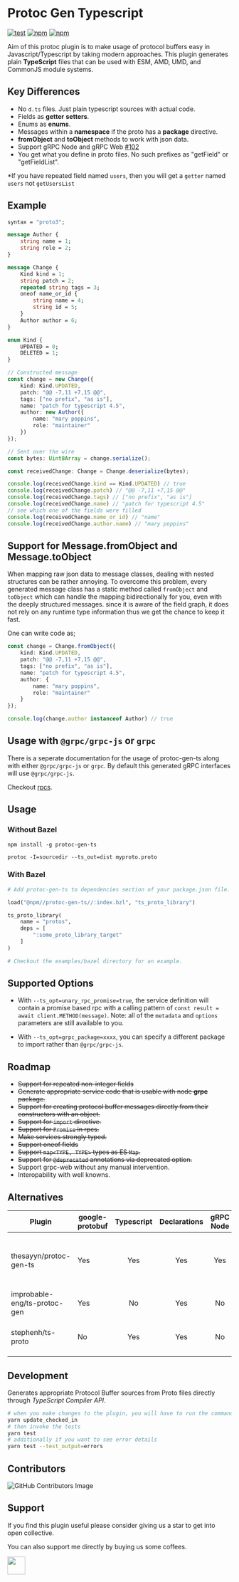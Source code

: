 # Protoc Gen Typescript 

[![test](https://github.com/thesayyn/protoc-gen-ts/actions/workflows/test.yaml/badge.svg?branch=master)](https://github.com/thesayyn/protoc-gen-ts/actions/workflows/test.yaml)
[![npm](https://img.shields.io/npm/v/protoc-gen-ts)](https://www.npmjs.com/package/protoc-gen-ts?activeTab=versions)
[![npm](https://img.shields.io/npm/dm/protoc-gen-ts)](https://www.npmjs.com/package/protoc-gen-ts?activeTab=versions)

Aim of this protoc plugin is to make usage of protocol buffers easy in Javascript/Typescript by taking modern approaches. 
This plugin generates plain **TypeScript** files that can be used with ESM, AMD, UMD, and CommonJS module systems.

## Key Differences

- No `d.ts` files. Just plain typescript sources with actual code.
- Fields as **getter** **setters**.
- Enums as **enums**.
- Messages within a **namespace** if the proto has a **package** directive.
- **fromObject** and **toObject** methods to work with json data.
- Support gRPC Node and gRPC Web [#102](https://github.com/thesayyn/protoc-gen-ts/pull/102)
- You get what you define in proto files. No such prefixes as "getField" or "getFieldList".

*If you have repeated field named `users`, then you will get a `getter` named `users` not `getUsersList`

## Example

```proto
syntax = "proto3";

message Author {
    string name = 1;
    string role = 2;
}

message Change {
    Kind kind = 1;
    string patch = 2;
    repeated string tags = 3; 
    oneof name_or_id {
        string name = 4;
        string id = 5;
    }
    Author author = 6;
}

enum Kind {
    UPDATED = 0;
    DELETED = 1;
}
```


```typescript
// Constructed message
const change = new Change({
    kind: Kind.UPDATED,
    patch: "@@ -7,11 +7,15 @@",
    tags: ["no prefix", "as is"],
    name: "patch for typescript 4.5",
    author: new Author({
        name: "mary poppins",
        role: "maintainer"
    })
});

// Sent over the wire
const bytes: Uint8Array = change.serialize();

const receivedChange: Change = Change.deserialize(bytes);

console.log(receivedChange.kind == Kind.UPDATED) // true
console.log(receivedChange.patch) // "@@ -7,11 +7,15 @@"
console.log(receivedChange.tags) // ["no prefix", "as is"]
console.log(receivedChange.name) // "patch for typescript 4.5"
// see which one of the fields were filled
console.log(receivedChange.name_or_id) // "name"
console.log(receivedChange.author.name) // "mary poppins"
```

## Support for Message.fromObject and Message.toObject

When mapping raw json data to message classes, dealing with nested structures can be rather annoying.
To overcome this problem, every generated message class has a static method called `fromObject` and `toObject` 
which can handle the mapping bidirectionally for you, even with the deeply structured messages. since it is 
aware of the field graph, it does not rely on any runtime type information thus we get the chance to keep it fast.

One can write code as;

```typescript
const change = Change.fromObject({
    kind: Kind.UPDATED,
    patch: "@@ -7,11 +7,15 @@",
    tags: ["no prefix", "as is"],
    name: "patch for typescript 4.5",
    author: {
        name: "mary poppins",
        role: "maintainer"
    }
});

console.log(change.author instanceof Author) // true
```


## Usage with `@grpc/grpc-js` or `grpc`

There is a seperate documentation for the usage of protoc-gen-ts along with either `@grpc/grpc-js` or `grpc`.  By default
this generated gRPC interfaces will use `@grpc/grpc-js`.

Checkout [rpcs](docs/rpc.md).

## Usage

### Without Bazel
```properties
npm install -g protoc-gen-ts

protoc -I=sourcedir --ts_out=dist myproto.proto
```
### With Bazel
```py
# Add protoc-gen-ts to dependencies section of your package.json file.

load("@npm//protoc-gen-ts//:index.bzl", "ts_proto_library")

ts_proto_library(
    name = "protos",
    deps = [
        ":some_proto_library_target"
    ]
)

# Checkout the examples/bazel directory for an example.
```

## Supported Options

* With `--ts_opt=unary_rpc_promise=true`, the service definition will contain a promise based rpc with a calling pattern of `const result = await client.METHOD(message)`.  Note: all of the `metadata` and `options` parameters are still available to you.

* With `--ts_opt=grpc_package=xxxx`, you can specify a different package to import rather than `@grpc/grpc-js`.

## Roadmap

- <s>Support for repeated non-integer fields</s>
- <s>Generate appropriate service code that is usable with node **grpc** package.</s>
- <s>Support for creating protocol buffer messages directly from their constructors with an object.</s>
- <s>Support for `import` directive.</s>
- <s>Support for `Promise` in rpcs.</s>
- <s>Make services strongly typed.</s>
- <s>Support oneof fields</s>
- <s>Support `map<TYPE, TYPE>` types as ES `Map`.</s>
- <s>Support for `@deprecated` annotations via deprecated option.</s>
- Support grpc-web without any manual intervention.
- Interopability with well knowns.


## Alternatives

| Plugin | google-protobuf | Typescript | Declarations | gRPC Node | gRPC Web | ES6 Support | Notes |
|------------------------------|-----------------|:----------:|:------------:|:---------:|:--------:|:-----------:|:-----------------------------------------------------------------------------------------------------------------------------------:|
| thesayyn/protoc-gen-ts | Yes | Yes | Yes | Yes | Partial | Yes | The generated messages are compatible with ever-green browsers.<br>However, you might need to use third-party packages to use rpcs. |
| improbable-eng/ts-protoc-gen | Yes | No | Yes | No | Yes | Partial | Drawback: You can't bundle generated files with rollup since<br>they are not >= ES6 compatible. |
| stephenh/ts-proto | No | Yes | Yes | No | No | Yes | There is no support for rpcs.<br>See: https://github.com/stephenh/ts-proto/issues/2 |


## Development

Generates appropriate Protocol Buffer sources from Proto files directly through _TypeScript Compiler API_.

```sh
# when you make changes to the plugin, you will have to run the command below
yarn update_checked_in
# then invoke the tests
yarn test
# additionally if you want to see error details
yarn test --test_output=errors

```

## Contributors

![GitHub Contributors Image](https://contrib.rocks/image?repo=thesayyn/protoc-gen-ts)


## Support

If you find this plugin useful please consider giving us a star to get into open collective.

You can also support me directly by buying us some coffees.

<a href="https://www.buymeacoffee.com/thesayyn">
<img height="40px" src="https://img.buymeacoffee.com/button-api/?text=Buy me a coffee&emoji=🙌&slug=thesayyn&button_colour=FFDD00&font_colour=000000&font_family=Cookie&outline_colour=000000&coffee_colour=ffffff">
</a>
